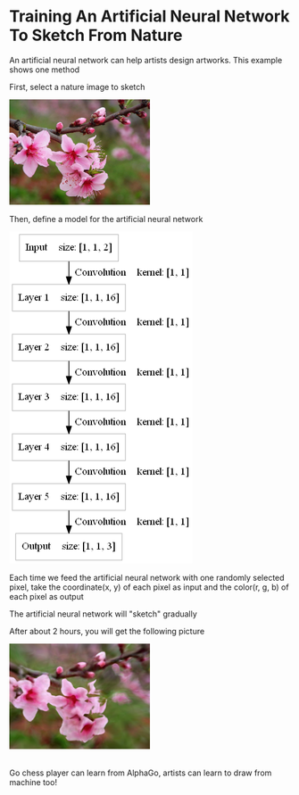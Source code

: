 Training An Artificial Neural Network To Sketch From Nature
====

An artificial neural network can help artists design artworks. This example shows one method

First, select a nature image to sketch
<div><img src="files/peach_blossom.jpg" width="50%" /></div>

Then, define a model for the artificial neural network
<div><img src="files/model.png" /></div>

Each time we feed the artificial neural network with one randomly selected pixel, take the coordinate(x, y) of each pixel as input and 
the color(r, g, b) of each pixel as output

The artificial neural network will "sketch" gradually

After about 2 hours, you will get the following picture
<div><img src="files/_img.png" width="50%" /></div>
<br>

Go chess player can learn from AlphaGo, artists can learn to draw from machine too!

